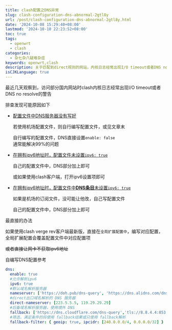 ```yaml
---
title: clash配置之DNS异常
slug: clash-configuration-dns-abnormal-2gtl8y
url: /post/clash-configuration-dns-abnormal-2gtl8y.html
date: '2024-10-08 15:29:40+08:00'
lastmod: '2024-10-10 22:23:52+08:00'
toc: true
tags:
  - openwrt
  - clash
categories:
  - 杂七杂八疑难杂症
keywords: openwrt,clash
description: 关于匹配到direct规则的网站，内核日志经常出现I/O timeout或者DNS no resolve的警告的解决方法
isCJKLanguage: true
---
```






最近几天观察到，访问部分国内网站时clash内核日志经常出现I/O timeout或者DNS no resolve的警告

排查发现可能原因如下

* <u>配置文件中DNS服务器没有写好</u>

  若使用机场配置文件，则自行编写配置文件，或见文章末

  自行编写的配置文件，DNS直接设置`enable: false`​  
  通常能解决99%的问题
* <u>在拥有ipv6地址时，配置文件未设置</u>​<u>​`ipv6: true`​</u>​

  自己的配置文件中，DNS部分加上即可

  或如果使用clash客户端，打开ipv6设置项即可
* <u>在拥有ipv6地址时，配置文件中</u>​<u>**DNS条目**</u>​<u>未设置</u>​<u>​`ipv6: true`​</u>​

  如果是机场的订阅文件，没可能让他改，自己写配置文件

  自己的配置文件中，DNS部分加上即可

最直接的办法

如果使用clash verge rev客户端最新版，直接在`全局扩展配置中`​，编写对应配置，全局扩展配置会覆盖配置文件中对应配置项

~~或者直接让网卡不获取ipv6地址~~

自编写DNS配置参考

```yaml
dns:
  enable: true
  #允许解析ipv6
  ipv6: true
  #默认域名解析服务器
  nameserver: ['https://doh.pub/dns-query', 'https://dns.alidns.com/dns-query']
  #direct出口域名解析的 DNS 服务器
  direct-nameserver: [223.5.5.5, 119.29.29.29]
  #后备域名解析服务器，使用境外 DNS
  fallback: ['https://dns.cloudflare.com/dns-query','tls://8.8.4.4:853']
  #筛选，满足条件的将使用 fallback结果或只使用 fallback解析
  fallback-filter: { geoip: true, ipcidr: [240.0.0.0/4, 0.0.0.0/32] }
```
